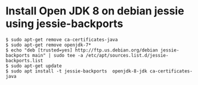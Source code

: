 # Install Open JDK 8 on debian jessie using jessie-backports
	$ sudo apt-get remove ca-certificates-java
	$ sudo apt-get remove openjdk-7*
	$ echo "deb [trusted=yes] http://ftp.us.debian.org/debian jessie-backports main" | sudo tee -a /etc/apt/sources.list.d/jessie-backports.list
	$ sudo apt-get update
	$ sudo apt install -t jessie-backports  openjdk-8-jdk ca-certificates-java

